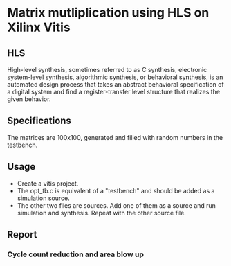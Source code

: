 # Matrix mutliplication using HLS on Xilinx Vitis 

## HLS

High-level synthesis, sometimes referred to as C synthesis, electronic system-level synthesis, algorithmic synthesis, or behavioral synthesis, is an automated design process that takes an abstract behavioral specification of a digital system and find a register-transfer level structure that realizes the given behavior.

## Specifications

The matrices are 100x100, generated and filled with random numbers in the testbench. 

## Usage

- Create a vitis project. 
- The opt_tb.c is equivalent of a "testbench" and should be added as a simulation source. 
- The other two files are sources. Add one of them as a source and run simulation and synthesis. Repeat with the other source file. 

## Report 

### Cycle count reduction and area blow up



